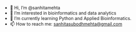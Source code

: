 - 👋 Hi, I’m @sanhitamehta
- 👀 I’m interested in bioinformatics and data analytics
- 🌱 I’m currently learning Python and Applied Bioinformatics.
- 📫 How to reach me: sanhitasubodhmehta@gmail.com

<!---
sanhitamehta/sanhitamehta is a ✨ special ✨ repository because its `README.md` (this file) appears on your GitHub profile.
You can click the Preview link to take a look at your changes.
--->
